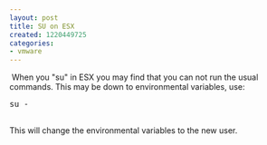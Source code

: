 ```yaml
---
layout: post
title: SU on ESX
created: 1220449725
categories:
- vmware
---
```

<p>&nbsp;When you &quot;su&quot; in ESX you may find that you can not run the usual commands. This may be down to environmental variables, use:</p><pre>
su -
<br type="_moz" /></pre><p>This will change the environmental variables to the new user.</p>
